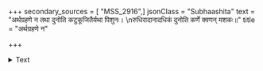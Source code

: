 +++
secondary_sources = [ "MSS_2916",]
jsonClass = "Subhaashita"
text = "अर्थग्रहणे न तथा दुनोति कटुकूजितैर्यथा पिशुनः।  \nरुधिरादानादधिकं दुनोति कर्णे क्वणन् मशकः॥"
title = "अर्थग्रहणे न"

+++

<details><summary>Text</summary>

अर्थग्रहणे न तथा दुनोति कटुकूजितैर्यथा पिशुनः।  
रुधिरादानादधिकं दुनोति कर्णे क्वणन् मशकः॥
</details>
